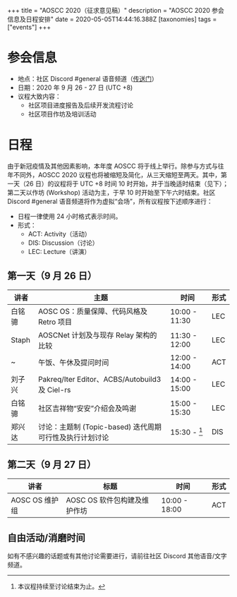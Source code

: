 +++
title = "AOSCC 2020（征求意见稿）"
description = "AOSCC 2020 参会信息及日程安排"
date = 2020-05-05T14:44:16.388Z
[taxonomies]
tags = ["events"]
+++

# 参会信息

- 地点：社区 Discord #general 语音频道（[传送门](https://discord.gg/VYPHgt9)）
- 日期：2020 年 9 月 26 - 27 日 (UTC +8)
- 议程大致内容：
	- 社区项目进度报告及后续开发流程讨论
	- 社区项目作坊及培训活动

# 日程

由于新冠疫情及其他因素影响，本年度 AOSCC 将于线上举行。除参与方式与往年不同外，AOSCC 2020 议程也将被缩短及简化，从三天缩短至两天。其中，第一天（26 日）的议程将于 UTC +8 时间 10 时开始，并于当晚适时结束（见下）；第二天以作坊 (Workshop) 活动为主，于早 10 时开始至下午六时结束。社区 Discord #general 语音频道将作为虚拟“会场”，所有议程按下述顺序进行：

- 日程一律使用 24 小时格式表示时间。
- 形式：
	- ACT: Activity（活动） 
	- DIS: Discussion（讨论）
	- LEC: Lecture（讲演）

## 第一天（9 月 26 日）

| 讲者   | 主题                                                    | 时间          | 形式 |
|--------|---------------------------------------------------------|---------------|------|
| 白铭骢 | AOSC OS：质量保障、代码风格及 Retro 项目                | 10:00 - 11:30 | LEC  |
| Staph  | AOSCNet 计划及与现存 Relay 架构的比较                   | 11:30 - 12:00 | LEC  |
| ~      | 午饭、午休及提问时间                                    | 12:00 - 14:00 | ACT  |
| 刘子兴 | Pakreq/Iter Editor、ACBS/Autobuild3 及 Ciel-rs          | 14:00 - 15:00 | LEC  |
| 白铭骢 | 社区吉祥物“安安”介绍会及鸣谢                            | 15:00 - 15:30 | LEC  |
| 郑兴达 | 讨论：主题制 (Topic-based) 迭代周期可行性及执行计划讨论 | 15:30 - [^1]  | DIS  |

[^1]: 本议程持续至讨论结束为止。

## 第二天（9 月 27 日）

| 讲者           | 标题                                            | 时间          | 形式 |
|----------------|-------------------------------------------------|---------------|------|
| AOSC OS 维护组 | AOSC OS 软件包构建及维护作坊                    | 10:00 - 18:00 | ACT  |

## 自由活动/消磨时间

如有不感兴趣的话题或有其他讨论需要进行，请前往社区 Discord 其他语音/文字频道。
